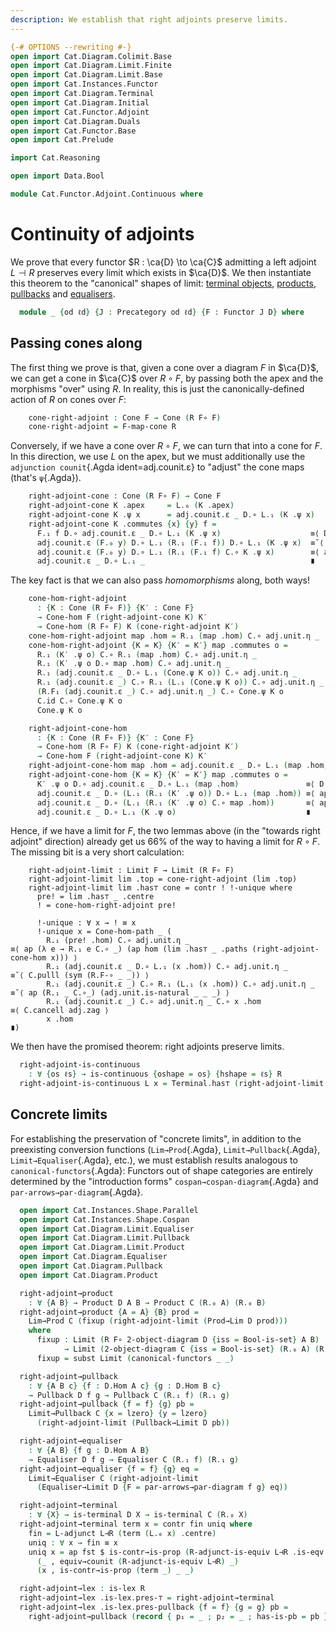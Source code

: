 ```yaml
---
description: We establish that right adjoints preserve limits.
---
```

```agda
{-# OPTIONS --rewriting #-}
open import Cat.Diagram.Colimit.Base
open import Cat.Diagram.Limit.Finite
open import Cat.Diagram.Limit.Base
open import Cat.Instances.Functor
open import Cat.Diagram.Terminal
open import Cat.Diagram.Initial
open import Cat.Functor.Adjoint
open import Cat.Diagram.Duals
open import Cat.Functor.Base
open import Cat.Prelude

import Cat.Reasoning

open import Data.Bool

module Cat.Functor.Adjoint.Continuous where
```

<!--
```agda
module _
    {o o′ ℓ ℓ′} {C : Precategory o ℓ} {D : Precategory o′ ℓ′}
    {L : Functor C D} {R : Functor D C}
    (L⊣R : L ⊣ R)
  where
  private
    module L = Functor L
    module R = Functor R
    module C = Cat.Reasoning C
    module D = Cat.Reasoning D
    module adj = _⊣_ L⊣R
```
-->

# Continuity of adjoints

We prove that every functor $R : \ca{D} \to \ca{C}$ admitting a left
adjoint $L \dashv R$ preserves every limit which exists in $\ca{D}$. We
then instantiate this theorem to the "canonical" shapes of limit:
[terminal objects], [products], [pullbacks] and [equalisers].

[terminal objects]: Cat.Diagram.Terminal.html
[products]: Cat.Diagram.Product.html
[pullbacks]: Cat.Diagram.Pullback.html
[equalisers]: Cat.Diagram.Equaliser.html

```agda
  module _ {od ℓd} {J : Precategory od ℓd} {F : Functor J D} where
```

<!--
```agda
    private module F = Functor F
    open Cone-hom
    open Terminal hiding (! ; !-unique)
    open Cone
```
-->

## Passing cones along

The first thing we prove is that, given a cone over a diagram $F$ in
$\ca{D}$, we can get a cone in $\ca{C}$ over $R \circ F$, by passing
both the apex and the morphisms "over" using $R$. In reality, this is
just the canonically-defined action of $R$ on cones over $F$:

```agda
    cone-right-adjoint : Cone F → Cone (R F∘ F)
    cone-right-adjoint = F-map-cone R
```

Conversely, if we have a cone over $R \circ F$, we can turn that into a
cone for $F$. In this direction, we use $L$ on the apex, but we must
additionally use the `adjunction counit`{.Agda ident=adj.counit.ε} to
"adjust" the cone maps (that's `ψ`{.Agda}).

```agda
    right-adjoint-cone : Cone (R F∘ F) → Cone F
    right-adjoint-cone K .apex     = L.₀ (K .apex)
    right-adjoint-cone K .ψ x      = adj.counit.ε _ D.∘ L.₁ (K .ψ x)
    right-adjoint-cone K .commutes {x} {y} f =
      F.₁ f D.∘ adj.counit.ε _ D.∘ L.₁ (K .ψ x)                    ≡⟨ D.extendl (sym (adj.counit.is-natural _ _ _)) ⟩
      adj.counit.ε (F.₀ y) D.∘ L.₁ (R.₁ (F.₁ f)) D.∘ L.₁ (K .ψ x)  ≡˘⟨ ap (λ e → adj.counit.ε _ D.∘ e) (L.F-∘ _ _) ⟩
      adj.counit.ε (F.₀ y) D.∘ L.₁ (R.₁ (F.₁ f) C.∘ K .ψ x)        ≡⟨ ap (λ e → adj.counit.ε _ D.∘ L.₁ e) (K .commutes f) ⟩
      adj.counit.ε _ D.∘ L.₁ _                                     ∎
```

The key fact is that we can also pass _homomorphisms_ along, both ways!

```agda
    cone-hom-right-adjoint
      : {K : Cone (R F∘ F)} {K′ : Cone F}
      → Cone-hom F (right-adjoint-cone K) K′
      → Cone-hom (R F∘ F) K (cone-right-adjoint K′)
    cone-hom-right-adjoint map .hom = R.₁ (map .hom) C.∘ adj.unit.η _
    cone-hom-right-adjoint {K = K} {K′ = K′} map .commutes o =
      R.₁ (K′ .ψ o) C.∘ R.₁ (map .hom) C.∘ adj.unit.η _                 ≡⟨ C.pulll (sym (R.F-∘ _ _)) ⟩
      R.₁ (K′ .ψ o D.∘ map .hom) C.∘ adj.unit.η _                       ≡⟨ ap (λ e → R.₁ e C.∘ _) (map .commutes _) ⟩
      R.₁ (adj.counit.ε _ D.∘ L.₁ (Cone.ψ K o)) C.∘ adj.unit.η _        ≡⟨ C.pushl (R.F-∘ _ _) ⟩
      R.₁ (adj.counit.ε _) C.∘ R.₁ (L.₁ (Cone.ψ K o)) C.∘ adj.unit.η _  ≡˘⟨ C.pullr (adj.unit.is-natural _ _ _) ⟩
      (R.F₁ (adj.counit.ε _) C.∘ adj.unit.η _) C.∘ Cone.ψ K o           ≡⟨ ap (λ e → e C.∘ Cone.ψ K _) adj.zag ⟩
      C.id C.∘ Cone.ψ K o                                               ≡⟨ C.idl _ ⟩
      Cone.ψ K o                                                        ∎

    right-adjoint-cone-hom
      : {K : Cone (R F∘ F)} {K′ : Cone F}
      → Cone-hom (R F∘ F) K (cone-right-adjoint K′)
      → Cone-hom F (right-adjoint-cone K) K′
    right-adjoint-cone-hom map .hom = adj.counit.ε _ D.∘ L.₁ (map .hom)
    right-adjoint-cone-hom {K = K} {K′ = K′} map .commutes o =
      K′ .ψ o D.∘ adj.counit.ε _ D.∘ L.₁ (map .hom)               ≡⟨ D.extendl (sym (adj.counit.is-natural _ _ _)) ⟩
      adj.counit.ε _ D.∘ (L.₁ (R.₁ (K′ .ψ o)) D.∘ L.₁ (map .hom)) ≡⟨ ap (λ e → _ D.∘ e) (sym (L.F-∘ _ _)) ⟩
      adj.counit.ε _ D.∘ (L.₁ (R.₁ (K′ .ψ o) C.∘ map .hom))       ≡⟨ ap (λ e → _ D.∘ L.₁ e) (map .commutes _) ⟩
      adj.counit.ε _ D.∘ L.₁ (K .ψ o)                             ∎
```

Hence, if we have a limit for $F$, the two lemmas above (in the "towards
right adjoint" direction) already get us 66% of the way to having a
limit for $R \circ F$. The missing bit is a very short calculation:

```
    right-adjoint-limit : Limit F → Limit (R F∘ F)
    right-adjoint-limit lim .top = cone-right-adjoint (lim .top)
    right-adjoint-limit lim .has⊤ cone = contr ! !-unique where
      pre! = lim .has⊤ _ .centre
      ! = cone-hom-right-adjoint pre!

      !-unique : ∀ x → ! ≡ x
      !-unique x = Cone-hom-path _ (
        R.₁ (pre! .hom) C.∘ adj.unit.η _                             ≡⟨ ap (λ e → R.₁ e C.∘ _) (ap hom (lim .has⊤ _ .paths (right-adjoint-cone-hom x))) ⟩
        R.₁ (adj.counit.ε _ D.∘ L.₁ (x .hom)) C.∘ adj.unit.η _       ≡˘⟨ C.pulll (sym (R.F-∘ _ _)) ⟩
        R.₁ (adj.counit.ε _) C.∘ R.₁ (L.₁ (x .hom)) C.∘ adj.unit.η _ ≡˘⟨ ap (R.₁ _ C.∘_) (adj.unit.is-natural _ _ _) ⟩
        R.₁ (adj.counit.ε _) C.∘ adj.unit.η _ C.∘ x .hom             ≡⟨ C.cancell adj.zag ⟩
        x .hom                                                       ∎)
```

We then have the promised theorem: right adjoints preserve limits.

```agda
  right-adjoint-is-continuous
    : ∀ {os ℓs} → is-continuous {oshape = os} {hshape = ℓs} R
  right-adjoint-is-continuous L x = Terminal.has⊤ (right-adjoint-limit (record { top = L ; has⊤ = x }))
```

## Concrete limits

For establishing the preservation of "concrete limits", in addition to
the preexisting conversion functions (`Lim→Prod`{.Agda},
`Limit→Pullback`{.Agda}, `Limit→Equaliser`{.Agda}, etc.), we must
establish results analogous to `canonical-functors`{.Agda}: Functors out
of shape categories are entirely determined by the "introduction forms"
`cospan→cospan-diagram`{.Agda} and `par-arrows→par-diagram`{.Agda}.

```agda
  open import Cat.Instances.Shape.Parallel
  open import Cat.Instances.Shape.Cospan
  open import Cat.Diagram.Limit.Equaliser
  open import Cat.Diagram.Limit.Pullback
  open import Cat.Diagram.Limit.Product
  open import Cat.Diagram.Equaliser
  open import Cat.Diagram.Pullback
  open import Cat.Diagram.Product

  right-adjoint→product
    : ∀ {A B} → Product D A B → Product C (R.₀ A) (R.₀ B)
  right-adjoint→product {A = A} {B} prod =
    Lim→Prod C (fixup (right-adjoint-limit (Prod→Lim D prod)))
    where
      fixup : Limit (R F∘ 2-object-diagram D {iss = Bool-is-set} A B)
            → Limit (2-object-diagram C {iss = Bool-is-set} (R.₀ A) (R.₀ B))
      fixup = subst Limit (canonical-functors _ _)

  right-adjoint→pullback
    : ∀ {A B c} {f : D.Hom A c} {g : D.Hom B c}
    → Pullback D f g → Pullback C (R.₁ f) (R.₁ g)
  right-adjoint→pullback {f = f} {g} pb =
    Limit→Pullback C {x = lzero} {y = lzero}
      (right-adjoint-limit (Pullback→Limit D pb))

  right-adjoint→equaliser
    : ∀ {A B} {f g : D.Hom A B}
    → Equaliser D f g → Equaliser C (R.₁ f) (R.₁ g)
  right-adjoint→equaliser {f = f} {g} eq =
    Limit→Equaliser C (right-adjoint-limit
      (Equaliser→Limit D {F = par-arrows→par-diagram f g} eq))

  right-adjoint→terminal
    : ∀ {X} → is-terminal D X → is-terminal C (R.₀ X)
  right-adjoint→terminal term x = contr fin uniq where
    fin = L-adjunct L⊣R (term (L.₀ x) .centre)
    uniq : ∀ x → fin ≡ x
    uniq x = ap fst $ is-contr→is-prop (R-adjunct-is-equiv L⊣R .is-eqv _)
      (_ , equiv→counit (R-adjunct-is-equiv L⊣R) _)
      (x , is-contr→is-prop (term _) _ _)

  right-adjoint→lex : is-lex R
  right-adjoint→lex .is-lex.pres-⊤ = right-adjoint→terminal
  right-adjoint→lex .is-lex.pres-pullback {f = f} {g = g} pb =
    right-adjoint→pullback (record { p₁ = _ ; p₂ = _ ; has-is-pb = pb }) .Pullback.has-is-pb
```

<!--
```agda
module _
    {o o′ ℓ ℓ′} {C : Precategory o ℓ} {D : Precategory o′ ℓ′}
    {L : Functor C D} {R : Functor D C}
    (L⊣R : L ⊣ R)
  where

  private
    module D = Cat.Reasoning D
    adj′ : Functor.op R ⊣ Functor.op L
    adj′ = opposite-adjunction L⊣R

  open make-natural-iso

  module _ {od ℓd} {J : Precategory od ℓd} {F : Functor J C} where
    left-adjoint-is-cocontinuous
      : ∀ {K} → is-colimit F K → is-colimit (L F∘ F) (F-map-cocone L K)
    left-adjoint-is-cocontinuous {K = K} colim k′ = contr cen uniq where
      open Cocone-hom
      open Cocone

      c′ = is-co-limit→is-colimit′ _
        (right-adjoint-is-continuous adj′ _
          (is-colimit→is-co-limit _ colim))
        (cocone (k′ .coapex) (k′ .ψ) (k′ .commutes))

      cen : Cocone-hom _ _ _
      cen .hom = c′ .centre .hom
      cen .commutes = c′ .centre .commutes

      uniq : ∀ x → cen ≡ x
      uniq x = Cocone-hom-path _ $ ap hom $ c′ .paths
        record { commutes = x .commutes }

    left-adjoint-colimit : Colimit F → Colimit (L F∘ F)
    left-adjoint-colimit colim .Initial.bot = _
    left-adjoint-colimit colim .Initial.has⊥ =
      left-adjoint-is-cocontinuous (colim .Initial.has⊥)
```
-->
